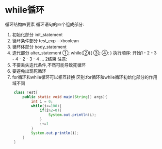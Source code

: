 # while循环
循环结构四要素
循环语句的四个组成部分:
1. 初始化部分 init_statement
2. 循环条件部分 test_exp  -->boolean
3. 循环体部分 body_statement 
4. 迭代部分 alter_statement 
①;
while(②){
    ③;
    ④;
}
执行顺序: 开始1 - 2 - 3 - 4 - 2 - 3 - 4 ... 2结束
注意:
1. 不要丢失迭代条件,不然可能导致死循环
2. 要避免出现死循环
3. for循环和while循环可以相互转换
   区别:for循环和while循环初始化部分的作用域不同
```java
    class Test{
        public static void main(String[] args){
            int i = 0;
            while(i<=100){
                if(i%2=0){
                    System.out.println(i);
                }
                i+=1
            }
            System.out.println(i);
        }
    }
```
 
 